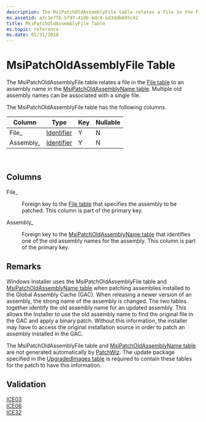 ```yaml
---
description: The MsiPatchOldAssemblyFile table relates a file in the File table to an assembly name in the MsiPatchOldAssemblyName table. Multiple old assembly names can be associated with a single file.
ms.assetid: a3c1e7fb-5f97-41db-bdc8-bd3ddb695c42
title: MsiPatchOldAssemblyFile Table
ms.topic: reference
ms.date: 05/31/2018
---
```


# MsiPatchOldAssemblyFile Table

The MsiPatchOldAssemblyFile table relates a file in the [File table](file-table.md) to an assembly name in the [MsiPatchOldAssemblyName table](msipatcholdassemblyname-table.md). Multiple old assembly names can be associated with a single file.

The MsiPatchOldAssemblyFile table has the following columns.



| Column     | Type                         | Key | Nullable |
|------------|------------------------------|-----|----------|
| File\_     | [Identifier](identifier.md) | Y   | N        |
| Assembly\_ | [Identifier](identifier.md) | Y   | N        |



 

## Columns

<dl> <dt>

<span id="File_"></span><span id="file_"></span><span id="FILE_"></span>File\_
</dt> <dd>

Foreign key to the [File table](file-table.md) that specifies the assembly to be patched. This column is part of the primary key.

</dd> <dt>

<span id="Assembly_"></span><span id="assembly_"></span><span id="ASSEMBLY_"></span>Assembly\_
</dt> <dd>

Foreign key to the [MsiPatchOldAssemblyName table](msipatcholdassemblyname-table.md) that identifies one of the old assembly names for the assembly. This column is part of the primary key.

</dd> </dl>

## Remarks

Windows Installer uses the MsiPatchOldAssemblyFile table and [MsiPatchOldAssemblyName table](msipatcholdassemblyname-table.md) when patching assemblies installed to the Global Assembly Cache (GAC). When releasing a newer version of an assembly, the strong name of the assembly is changed. The two tables together identify the old assembly name for an updated assembly. This allows the Installer to use the old assembly name to find the original file in the GAC and apply a binary patch. Without this information, the installer may have to access the original installation source in order to patch an assembly installed in the GAC.

The MsiPatchOldAssemblyFile table and [MsiPatchOldAssemblyName table](msipatcholdassemblyname-table.md) are not generated automatically by [PatchWiz](patchwiz-dll.md). The update package specified in the [UpgradedImages table](upgradedimages-table-patchwiz-dll-.md) is required to contain these tables for the patch to have this information.

## Validation

<dl>

[ICE03](ice03.md)  
[ICE06](ice06.md)  
[ICE32](ice32.md)  
</dl>

 

 



